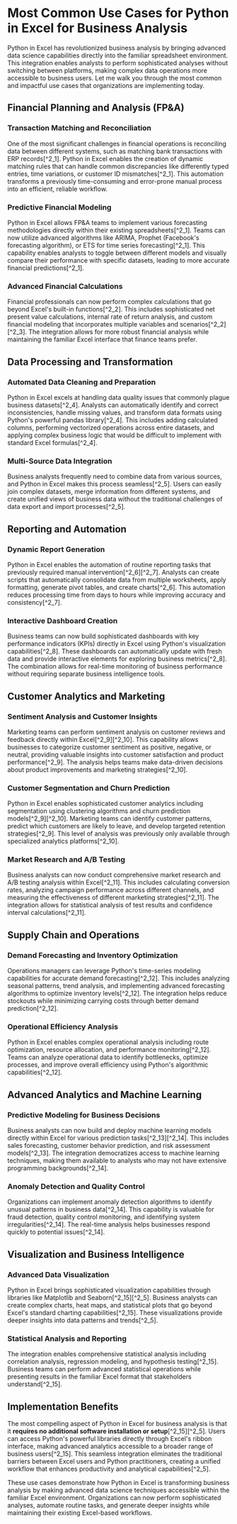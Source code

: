 # Most Common Use Cases for Python in Excel for Business Analysis

Python in Excel has revolutionized business analysis by bringing advanced data science capabilities directly into the familiar spreadsheet environment. This integration enables analysts to perform sophisticated analyses without switching between platforms, making complex data operations more accessible to business users. Let me walk you through the most common and impactful use cases that organizations are implementing today.

## Financial Planning and Analysis (FP&A)

### Transaction Matching and Reconciliation

One of the most significant challenges in financial operations is reconciling data between different systems, such as matching bank transactions with ERP records[^2_1]. Python in Excel enables the creation of dynamic matching rules that can handle common discrepancies like differently typed entries, time variations, or customer ID mismatches[^2_1]. This automation transforms a previously time-consuming and error-prone manual process into an efficient, reliable workflow.

### Predictive Financial Modeling

Python in Excel allows FP&A teams to implement various forecasting methodologies directly within their existing spreadsheets[^2_1]. Teams can now utilize advanced algorithms like ARIMA, Prophet (Facebook's forecasting algorithm), or ETS for time series forecasting[^2_1]. This capability enables analysts to toggle between different models and visually compare their performance with specific datasets, leading to more accurate financial predictions[^2_1].

### Advanced Financial Calculations

Financial professionals can now perform complex calculations that go beyond Excel's built-in functions[^2_2]. This includes sophisticated net present value calculations, internal rate of return analysis, and custom financial modeling that incorporates multiple variables and scenarios[^2_2][^2_3]. The integration allows for more robust financial analysis while maintaining the familiar Excel interface that finance teams prefer.

## Data Processing and Transformation

### Automated Data Cleaning and Preparation

Python in Excel excels at handling data quality issues that commonly plague business datasets[^2_4]. Analysts can automatically identify and correct inconsistencies, handle missing values, and transform data formats using Python's powerful pandas library[^2_4]. This includes adding calculated columns, performing vectorized operations across entire datasets, and applying complex business logic that would be difficult to implement with standard Excel formulas[^2_4].

### Multi-Source Data Integration

Business analysts frequently need to combine data from various sources, and Python in Excel makes this process seamless[^2_5]. Users can easily join complex datasets, merge information from different systems, and create unified views of business data without the traditional challenges of data export and import processes[^2_5].

## Reporting and Automation

### Dynamic Report Generation

Python in Excel enables the automation of routine reporting tasks that previously required manual intervention[^2_6][^2_7]. Analysts can create scripts that automatically consolidate data from multiple worksheets, apply formatting, generate pivot tables, and create charts[^2_6]. This automation reduces processing time from days to hours while improving accuracy and consistency[^2_7].

### Interactive Dashboard Creation

Business teams can now build sophisticated dashboards with key performance indicators (KPIs) directly in Excel using Python's visualization capabilities[^2_8]. These dashboards can automatically update with fresh data and provide interactive elements for exploring business metrics[^2_8]. The combination allows for real-time monitoring of business performance without requiring separate business intelligence tools.

## Customer Analytics and Marketing

### Sentiment Analysis and Customer Insights

Marketing teams can perform sentiment analysis on customer reviews and feedback directly within Excel[^2_9][^2_10]. This capability allows businesses to categorize customer sentiment as positive, negative, or neutral, providing valuable insights into customer satisfaction and product performance[^2_9]. The analysis helps teams make data-driven decisions about product improvements and marketing strategies[^2_10].

### Customer Segmentation and Churn Prediction

Python in Excel enables sophisticated customer analytics including segmentation using clustering algorithms and churn prediction models[^2_9][^2_10]. Marketing teams can identify customer patterns, predict which customers are likely to leave, and develop targeted retention strategies[^2_9]. This level of analysis was previously only available through specialized analytics platforms[^2_10].

### Market Research and A/B Testing

Business analysts can now conduct comprehensive market research and A/B testing analysis within Excel[^2_11]. This includes calculating conversion rates, analyzing campaign performance across different channels, and measuring the effectiveness of different marketing strategies[^2_11]. The integration allows for statistical analysis of test results and confidence interval calculations[^2_11].

## Supply Chain and Operations

### Demand Forecasting and Inventory Optimization

Operations managers can leverage Python's time-series modeling capabilities for accurate demand forecasting[^2_12]. This includes analyzing seasonal patterns, trend analysis, and implementing advanced forecasting algorithms to optimize inventory levels[^2_12]. The integration helps reduce stockouts while minimizing carrying costs through better demand prediction[^2_12].

### Operational Efficiency Analysis

Python in Excel enables complex operational analysis including route optimization, resource allocation, and performance monitoring[^2_12]. Teams can analyze operational data to identify bottlenecks, optimize processes, and improve overall efficiency using Python's algorithmic capabilities[^2_12].

## Advanced Analytics and Machine Learning

### Predictive Modeling for Business Decisions

Business analysts can now build and deploy machine learning models directly within Excel for various prediction tasks[^2_13][^2_14]. This includes sales forecasting, customer behavior prediction, and risk assessment models[^2_13]. The integration democratizes access to machine learning techniques, making them available to analysts who may not have extensive programming backgrounds[^2_14].

### Anomaly Detection and Quality Control

Organizations can implement anomaly detection algorithms to identify unusual patterns in business data[^2_14]. This capability is valuable for fraud detection, quality control monitoring, and identifying system irregularities[^2_14]. The real-time analysis helps businesses respond quickly to potential issues[^2_14].

## Visualization and Business Intelligence

### Advanced Data Visualization

Python in Excel brings sophisticated visualization capabilities through libraries like Matplotlib and Seaborn[^2_15][^2_5]. Business analysts can create complex charts, heat maps, and statistical plots that go beyond Excel's standard charting capabilities[^2_15]. These visualizations provide deeper insights into data patterns and trends[^2_5].

### Statistical Analysis and Reporting

The integration enables comprehensive statistical analysis including correlation analysis, regression modeling, and hypothesis testing[^2_15]. Business teams can perform advanced statistical operations while presenting results in the familiar Excel format that stakeholders understand[^2_15].

## Implementation Benefits

The most compelling aspect of Python in Excel for business analysis is that it **requires no additional software installation or setup**[^2_15][^2_5]. Users can access Python's powerful libraries directly through Excel's ribbon interface, making advanced analytics accessible to a broader range of business users[^2_15]. This seamless integration eliminates the traditional barriers between Excel users and Python practitioners, creating a unified workflow that enhances productivity and analytical capabilities[^2_5].

These use cases demonstrate how Python in Excel is transforming business analysis by making advanced data science techniques accessible within the familiar Excel environment. Organizations can now perform sophisticated analyses, automate routine tasks, and generate deeper insights while maintaining their existing Excel-based workflows.
